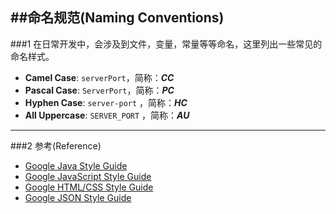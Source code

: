 ##命名规范(Naming Conventions)
---

###1 在日常开发中，会涉及到文件，变量，常量等等命名，这里列出一些常见的命名样式。

- **Camel Case**: `serverPort`，简称：***CC***
- **Pascal Case**: `ServerPort`，简称：***PC***
- **Hyphen Case**: `server-port` ，简称：***HC***
- **All Uppercase**: `SERVER_PORT` ，简称：***AU***

---
###2 参考(Reference)
- [Google Java Style Guide](https://google.github.io/styleguide/javaguide.html)
- [Google JavaScript Style Guide](https://google.github.io/styleguide/jsguide.html)
- [Google HTML/CSS Style Guide](https://google.github.io/styleguide/htmlcssguide.html)
- [Google JSON Style Guide](https://google.github.io/styleguide/jsoncstyleguide.xml)
